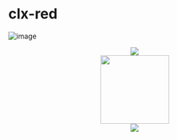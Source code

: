 # clx-red
![image](https://github.com/clx-red/mygithub/commit/bb9752f0c5e6bd02c47579e59fac589f3b13325c#diff-072e3bdaca8d8039a0f0a607c0eef5577c09677fefda090b31f919af054b03bd)
<div align="center"> <img src="https://metrics.lecoq.io/clx-red?template=classic&config.timezone=Asia%2FShanghai"> </div>
<div align="center"> <img height="137px" src="https://github-readme-stats.vercel.app/api?username=clx-red&hide_title=true&hide_border=true&show_icons=trueline_height=21&text_color=000&icon_color=000&bg_color=0,ea6161,ffc64d,fffc4d,52fa5a&theme=graywhite" /> </div>
<div align="center"> <img src="https://github-readme-stats.vercel.app/api/top-langs/?username=clx-red&hide_title=true&hide_border=true&layout=compact&langs_count=6&text_color=000&icon_color=fff&bg_color=0,52fa5a,4dfcff,c64dff&theme=graywhite" /> </div>
